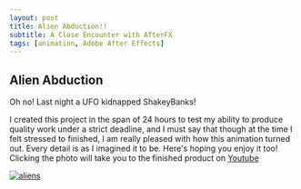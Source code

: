 ```yaml
---
layout: post
title: Alien Abduction!!
subtitle: A Close Encounter with AfterFX
tags: [animation, Adobe After Effects]
---
```


## Alien Abduction

Oh no! Last night a UFO kidnapped ShakeyBanks! 

I created this project in the span of 24 hours to test my ability to produce quality work under a strict deadline, and I must say that though at the time I felt stressed to finished, I am really pleased with how this animation turned out. Every detail is as I imagined it to be. Here's hoping you enjoy it too! Clicking the photo will take you to the finished product on [Youtube](https://youtu.be/wNwOEFcaNSY)

[![aliens](https://i.imgur.com/VH9haJ9.png)](https://youtu.be/wNwOEFcaNSY "Alien Abduction!")
